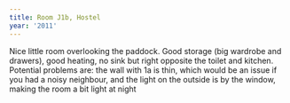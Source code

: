 ```yaml
---
title: Room J1b, Hostel
year: '2011'
---
```


Nice little room overlooking the paddock.  Good storage (big wardrobe and drawers), good heating, no sink but right opposite the toilet and kitchen.  Potential problems are: the wall with 1a is thin, which would be an issue if you had a noisy neighbour, and the light on the outside is by the window, making the room a bit light at night